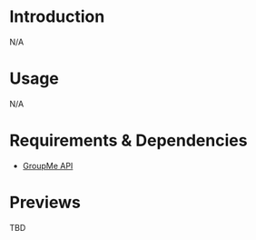 # Introduction
N/A

# Usage
N/A

# Requirements & Dependencies
- [GroupMe API](https://dev.groupme.com/)

# Previews
TBD

